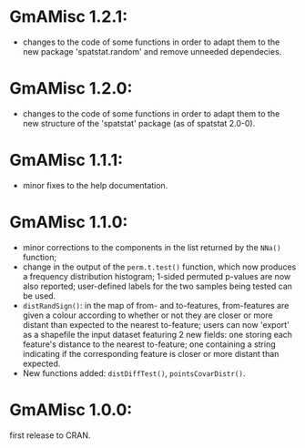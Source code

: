 # GmAMisc 1.2.1:
* changes to the code of some functions in order to adapt them to the new package 'spatstat.random' and remove unneeded dependecies.

# GmAMisc 1.2.0:
* changes to the code of some functions in order to adapt them to the new structure of the 'spatstat' package (as of spatstat 2.0-0).

# GmAMisc 1.1.1:

* minor fixes to the help documentation.

# GmAMisc 1.1.0:

* minor corrections to the components in the list returned by the `NNa()` function;
* change in the output of the `perm.t.test()` function, which now produces a frequency distribution histogram; 1-sided permuted p-values are now also reported; user-defined labels for the two samples being tested can be used.
* `distRandSign()`: in the map of from- and to-features, from-features are given a colour according to whether or not they are closer or more distant than expected to the nearest to-feature; users can now 'export' as a shapefile the input dataset featuring 2 new fields: one storing each feature's distance to the nearest to-feature; one containing a string indicating if the corresponding feature is closer or more distant than expected.
* New functions added: `distDiffTest()`, `pointsCovarDistr()`.

# GmAMisc 1.0.0:

first release to CRAN.
